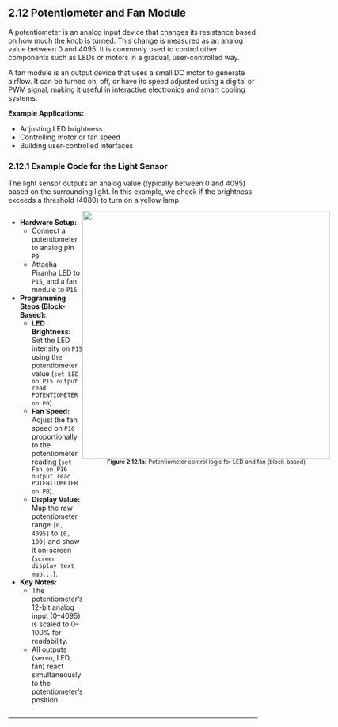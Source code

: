 ## 2.12  Potentiometer and Fan Module

A potentiometer is an analog input device that changes its resistance based on how much the knob is turned. This change is measured as an analog value between 0 and 4095. It is commonly used to control other components such as LEDs or motors in a gradual, user-controlled way.

A fan module is an output device that uses a small DC motor to generate airflow. It can be turned on, off, or have its speed adjusted using a digital or PWM signal, making it useful in interactive electronics and smart cooling systems.

**Example Applications:**
- Adjusting LED brightness
- Controlling motor or fan speed
- Building user-controlled interfaces

### 2.12.1 Example Code for the Light Sensor

The light sensor outputs an analog value (typically between 0 and 4095) based on the surrounding light. In this example, we check if the brightness exceeds a threshold (4080) to turn on a yellow lamp.

<div style="display: flex; align-items: flex-start; justify-content: space-between;">
  <div style="flex: 1;">
    <ul>
      <li><b>Hardware Setup:</b>
        <ul>
          <li>Connect a potentiometer to analog pin <code>P0</code>.</li>
          <li>Attacha Piranha LED to <code>P15</code>, and a fan module to <code>P16</code>.</li>
        </ul>
      </li>
      <li><b>Programming Steps (Block-Based):</b>
        <ul>
          <li><b>LED Brightness:</b> Set the LED intensity on <code>P15</code> using the potentiometer value (<code>set LED on P15 output read POTENTIOMETER on P0</code>).</li>
          <li><b>Fan Speed:</b> Adjust the fan speed on <code>P16</code> proportionally to the potentiometer reading (<code>set Fan on P16 output read POTENTIOMETER on P0</code>).</li>
          <li><b>Display Value:</b> Map the raw potentiometer range <code>[0, 4095]</code> to <code>[0, 100]</code> and show it on-screen (<code>screen display text map...</code>).</li>
        </ul>
      </li>
      <li><b>Key Notes:</b>
        <ul>
          <li>The potentiometer’s 12-bit analog input (0–4095) is scaled to 0–100% for readability.</li>
          <li>All outputs (servo, LED, fan) react simultaneously to the potentiometer’s position.</li>
        </ul>
      </li>
    </ul>
  </div>
  <div style="flex: 1; text-align: center;">
    <img src="/content/manual/images/26.png" width="500"/>
    <div><sub><b>Figure 2.12.1a:</b> Potentiometer control logic for  LED and fan (block-based)</sub></div>
  </div>
</div>

---